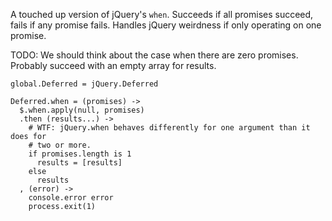 A touched up version of jQuery's `when`. Succeeds if all promises succeed, fails
if any promise fails. Handles jQuery weirdness if only operating on one promise.

TODO: We should think about the case when there are zero promises. Probably
succeed with an empty array for results.

    global.Deferred = jQuery.Deferred

    Deferred.when = (promises) ->
      $.when.apply(null, promises)
      .then (results...) ->
        # WTF: jQuery.when behaves differently for one argument than it does for
        # two or more.
        if promises.length is 1
          results = [results]
        else
          results
      , (error) ->
        console.error error
        process.exit(1)
